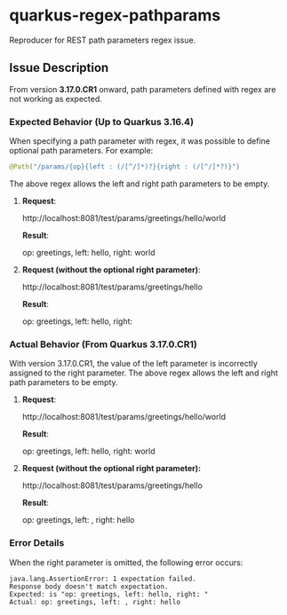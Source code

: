 # quarkus-regex-pathparams
Reproducer for REST path parameters regex issue.

## Issue Description
From version **3.17.0.CR1** onward, path parameters defined with regex are not working as expected.

### Expected Behavior (Up to Quarkus 3.16.4)
When specifying a path parameter with regex, it was possible to define optional path parameters. For example:

```java
@Path("/params/{op}{left : (/[^/]*)?}{right : (/[^/]*?)}")
```
The above regex allows the left and right path parameters to be empty.
1.  **Request**:

    http://localhost:8081/test/params/greetings/hello/world

     **Result**:
   
    op: greetings, left: hello, right: world


2. **Request (without the optional right parameter)**:
 
    http://localhost:8081/test/params/greetings/hello
    
    **Result**:

    op: greetings, left: hello, right:

### Actual Behavior (From Quarkus 3.17.0.CR1)
With version 3.17.0.CR1, the value of the left parameter is incorrectly assigned to the right parameter.
The above regex allows the left and right path parameters to be empty.

1.  **Request**:

    http://localhost:8081/test/params/greetings/hello/world
    
    **Result**:
    
    op: greetings, left: hello, right: world



2. **Request (without the optional right parameter):**

    http://localhost:8081/test/params/greetings/hello

    **Result**:

   op: greetings, left: , right: hello

### Error Details
When the right parameter is omitted, the following error occurs:

```
java.lang.AssertionError: 1 expectation failed.
Response body doesn't match expectation.
Expected: is "op: greetings, left: hello, right: "
Actual: op: greetings, left: , right: hello
```